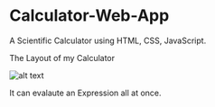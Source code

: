 # Calculator-Web-App
A Scientific Calculator using HTML, CSS, JavaScript.

The Layout of my Calculator

![alt text](https://cloud.githubusercontent.com/assets/22653162/26276691/c25b99ce-3d99-11e7-95da-f515a66c2bd5.png)

It can evalaute an Expression all at once. 
